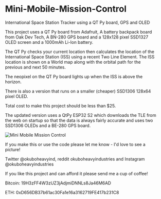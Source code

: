 # Mini-Mobile-Mission-Control
International Space Station Tracker using a QT Py board, GPS and OLED

This project uses a QT Py board from Adafruit, A battery backpack board from Oak Dev Tech, A BN-280 GPS board and a 128x128 pixel SSD1327 OLED screen and a 1000mAh Li-Ion battery.

The QT Py checks your current location then calculates  the location of the International Space Station (ISS) using a recent Two Line Element.
The ISS location is shown on a World map along with the orbital path for the previous and next 50 minutes.

The neopixel on the QT Py board lights up when the ISS is above the horizon.

There is also a version that runs on a smaller (cheaper) SSD1306 128x64 pixel OLED.

Total cost to make this project should be less than $25.

The updated version uses a QtPy ESP32 S2 which downloads the TLE from the web on startup so that the data is always fairly accurate and uses two SSD1306 OLEDs and a BE-280 GPS board.

![Mini Mobile Mission Control](https://github.com/OkuboHeavyIndustries/Mini-Mobile-Mission-Control/blob/74784d850107647306428a71729298652873720b/IMG_3743.png)

If you make this or use the code please let me know - I'd love to see a picture! 

Twitter @okuboheavyind, reddit okuboheavyindustries and Instagram @okuboheavyindustries

If you like this project and can afford it please send me a cup of coffee!

Bitcoin: 19H3zFF4W3zUZ3jAdjmiDNNLs8Ja46M6AD

ETH: 0xD656DB37b61ac30Fa1e16a3162719FE417b231C8
